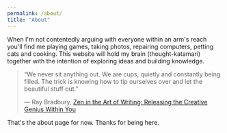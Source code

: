 ```yaml
---
permalink: /about/
title: "About"
---
```

When I'm not contentedly arguing with everyone within an arm's reach you'll find me playing games, taking photos, repairing computers, petting cats and cooking. This website will hold my brain (thought-katamari) together with the intention of exploring ideas and building knowledge.

> “We never sit anything out. We are cups, quietly and constantly being filled. The trick is knowing how to tip ourselves over and let the beautiful stuff out.”
> 
> ― Ray Bradbury, [Zen in the Art of Writing: Releasing the Creative Genius Within You](https://www.goodreads.com/work/quotes/2183601)


That's the about page for now. Thanks for being here.
